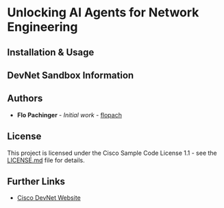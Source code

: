 # Unlocking AI Agents for Network Engineering



## Installation & Usage



## DevNet Sandbox Information


## Authors

* **Flo Pachinger** - *Initial work* - [flopach](https://github.com/flopach)

## License

This project is licensed under the Cisco Sample Code License 1.1 - see the [LICENSE.md](LICENSE.md) file for details.

## Further Links

* [Cisco DevNet Website](https://developer.cisco.com)